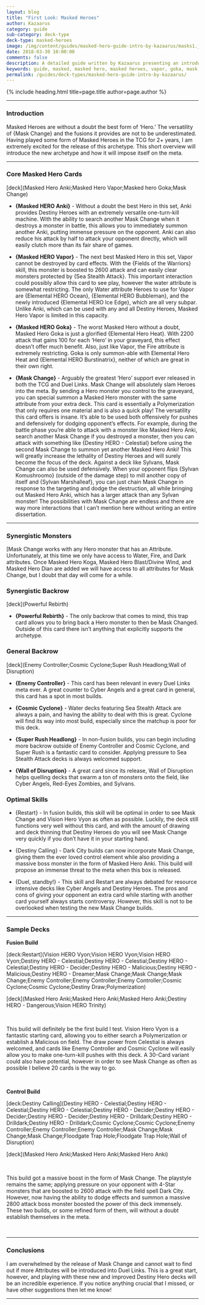 ```yaml
---
layout: blog
title: "First Look: Masked Heroes"
author: Kazaarus
category: guide
sub-category: deck-type
deck-type: masked-heroes
image: /img/content/guides/masked-hero-guide-intro-by-kazaarus/masks1.jpg
date: 2018-03-30 10:00:00
comments: false
description: A detailed guide written by Kazaarus presenting an introduction to the Masked Heroes archetype.
keywords: guide, masked, masked hero, masked heroes, vapor, goka, mask change, core cards
permalink: /guides/deck-types/masked-hero-guide-intro-by-kazaarus/
---
```


{% include heading.html title=page.title author=page.author %}

---

### Introduction

Masked Heroes are without a doubt the best form of ‘Hero.’ The versatility of {Mask Change} and the fusions it provides are not to be underestimated. Having played some form of Masked Heroes in the TCG for 2+ years, I am extremely excited for the release of this archetype. This short overview will introduce the new archetype and how it will impose itself on the meta.  

---

### Core Masked Hero Cards

[deck](Masked Hero Anki;Masked Hero Vapor;Masked hero Goka;Mask Change)

- **{Masked HERO Anki}** - Without a doubt the best Hero in this set, Anki provides Destiny Heroes with an extremely versatile one-turn-kill machine. With the ability to search another Mask Change when it destroys a monster in battle, this allows you to immediately summon another Anki, putting immense pressure on the opponent. Anki can also reduce his attack by half to attack your opponent directly, which will easily clutch more than its fair share of games.  


- **{Masked HERO Vapor}** - The next best Masked Hero in this set, Vapor cannot be destroyed by card effects. With the {Fields of the Warriors} skill, this monster is boosted to 2600 attack and can easily clear monsters protected by {Sea Stealth Attack}. This important interaction could possibly allow this card to see play, however the water attribute is somewhat restricting. The only Water attribute Heroes to use for Vapor are {Elemental HERO Ocean}, {Elemental HERO Bubbleman}, and the newly introduced {Elemental HERO Ice Edge}, which are all very subpar. Unlike Anki, which can be used with any and all Destiny Heroes, Masked Hero Vapor is limited in this capacity. 

- **{Masked HERO Goka}** - The worst Masked Hero without a doubt, Masked Hero Goka is just a glorified {Elemental Hero Heat}. With 2200 attack that gains 100 for each ‘Hero’ in your graveyard, this effect doesn’t offer much benefit. Also, just like Vapor, the Fire attribute is extremely restricting. Goka is only summon-able with Elemental Hero Heat and {Elemental HERO Burstinatrix}, neither of which are great in their own right.

- **{Mask Change}** - Arguably the greatest ‘Hero’ support ever released in both the TCG and Duel Links. Mask Change will absolutely slam Heroes into the meta. By sending a Hero monster you control to the graveyard, you can special summon a Masked Hero monster with the same attribute from your extra deck. This card is essentially a Polymerization that only requires one material and is also a quick play! The versatility this card offers is insane. It’s able to be used both offensively for pushes and defensively for dodging opponent’s effects. For example, during the battle phase you’re able to attack with a monster like Masked Hero Anki, search another Mask Change if you destroyed a monster, then you can attack with something like {Destiny HERO - Celestial} before using the second Mask Change to summon yet another Masked Hero Anki! This will greatly increase the lethality of Destiny Heroes and will surely become the focus of the deck. Against a deck like Sylvans, Mask Change can also be used defensively. When your opponent flips {Sylvan Komushroomo} (outside of the damage step) to mill another copy of itself and {Sylvan Marshalleaf}, you can just chain Mask Change in response to the targeting and dodge the destruction, all while bringing out Masked Hero Anki, which has a larger attack than any Sylvan monster! The possibilities with Mask Change are endless and there are way more interactions that I can’t mention here without writing an entire dissertation.


--- 

### Synergistic Monsters

[Mask Change works with any Hero monster that has an Attribute. Unfortunately, at this time we only have access to Water, Fire, and Dark attributes. Once Masked Hero Koga, Masked Hero Blast/Divine Wind, and Masked Hero Dian are added we will have access to all attributes for Mask Change, but I doubt that day will come for a while.  

### Synergistic Backrow

[deck](Powerful Rebirth)

- **{Powerful Rebirth}** - The only backrow that comes to mind, this trap card allows you to bring back a Hero monster to then be Mask Changed. Outside of this card there isn’t anything that explicitly supports the archetype.

### General Backrow

[deck](Enemy Controller;Cosmic Cyclone;Super Rush Headlong;Wall of Disruption)

- **{Enemy Controller}** - This card has been relevant in every Duel Links meta ever. A great counter to Cyber Angels and a great card in general, this card has a spot in most builds.

- **{Cosmic Cyclone}** -  Water decks featuring Sea Stealth Attack are always a pain, and having the ability to deal with this is great. Cyclone will find its way into most build, especially since the matchup is poor for this deck.

- **{Super Rush Headlong}** - In non-fusion builds, you can begin including more backrow outside of Enemy Controller and Cosmic Cyclone, and Super Rush is a fantastic card to consider. Applying pressure to Sea Stealth Attack decks is always welcomed support.

- **{Wall of Disruption}** - A great card since its release, Wall of Disruption helps quelling decks that swarm a ton of monsters onto the field, like Cyber Angels, Red-Eyes Zombies, and Sylvans.

### Optimal Skills

- {Restart} - In fusion builds, this skill will be optimal in order to see Mask Change and Vision Hero Vyon as often as possible. Luckily, the deck still functions very well without this card, and with the amount of drawing and deck thinning that Destiny Heroes do you will see Mask Change very quickly if you don’t have it in your starting hand.


- {Destiny Calling} - Dark City builds can now incorporate Mask Change, giving them the ever loved control element while also providing a massive boss monster in the form of Masked Hero Anki. This build will propose an immense threat to the meta when this box is released.


- {Duel, standby!} - This skill and Restart are always debated for resource intensive decks like Cyber Angels and Destiny Heroes. The pros and cons of giving your opponent an extra card while starting with another card yourself always starts controversy. However, this skill is not to be overlooked when testing the new Mask Change builds. 

---

### Sample Decks

**Fusion Build**

[deck:Restart](Vision HERO Vyon;Vision HERO Vyon;Vision HERO Vyon;Destiny HERO - Celestial;Destiny HERO - Celestial;Destiny HERO - Celestial;Destiny HERO - Decider;Destiny HERO - Malicious;Destiny HERO - Malicious;Destiny HERO - Dreamer;Mask Change;Mask Change;Mask Change;Enemy Controller;Enemy Controller;Enemy Controller;Cosmic Cyclone;Cosmic Cyclone;Destiny Draw;Polymerization)

[deck](Masked Hero Anki;Masked Hero Anki;Masked Hero Anki;Destiny HERO - Dangerous;Vision HERO Trinity)

<br>

This build will definitely be the first build I test. Vision Hero Vyon is a fantastic starting card, allowing you to either search a Polymerization or establish a Malicious on field. The draw power from Celestial is always welcomed, and cards like Enemy Controller and Cosmic Cyclone will easily allow you to make one-turn-kill pushes with this deck. A 30-Card variant could also have potential, however in order to see Mask Change as often as possible I believe 20 cards is the way to go.

<br>

**Control Build**

[deck:Destiny Calling](Destiny HERO - Celestial;Destiny HERO - Celestial;Destiny HERO - Celestial;Destiny HERO - Decider;Destiny HERO - Decider;Destiny HERO - Decider;Destiny HERO - Drilldark;Destiny HERO - Drilldark;Destiny HERO - Drilldark;Cosmic Cyclone;Cosmic Cyclone;Enemy Controller;Enemy Controller;Enemy Controller;Mask Change;Mask Change;Mask Change;Floodgate Trap Hole;Floodgate Trap Hole;Wall of Disruption)

[deck](Masked Hero Anki;Masked Hero Anki;Masked Hero Anki)

<br>

This build got a massive boost in the form of Mask Change. The playstyle remains the same; applying pressure on your opponent with 4-Star monsters that are boosted to 2600 attack with the field spell Dark City. However, now having the ability to dodge effects and summon a massive 2800 attack boss monster boosted the power of this deck immensely. These two builds, or some refined form of them, will without a doubt establish themselves in the meta.

<br>

---

### Conclusions

I am overwhelmed by the release of Mask Change and cannot wait to find out if more Attributes will be introduced into Duel Links. This is a great start, however, and playing with these new and improved Destiny Hero decks will be an incredible experience. If you notice anything crucial that I missed, or have other suggestions then let me know!

---

